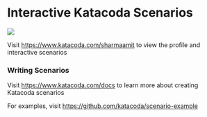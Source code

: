 # Interactive Katacoda Scenarios

[![](http://shields.katacoda.com/katacoda/sharmaamit/count.svg)](https://www.katacoda.com/sharmaamit "Get your profile on Katacoda.com")

Visit https://www.katacoda.com/sharmaamit to view the profile and interactive scenarios

### Writing Scenarios
Visit https://www.katacoda.com/docs to learn more about creating Katacoda scenarios

For examples, visit https://github.com/katacoda/scenario-example
